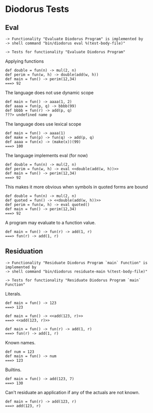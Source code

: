 Diodorus Tests
==============

Eval
----

    -> Functionality "Evaluate Diodorus Program" is implemented by
    -> shell command "bin/diodorus eval %(test-body-file)"

    -> Tests for functionality "Evaluate Diodorus Program"

Applying functions

    def double = fun(n) -> mul(2, n)
    def perim = fun(w, h) -> double(add(w, h))
    def main = fun() -> perim(12,34)
    ===> 92

The language does not use dynamic scope

    def main = fun() -> aaaa(1, 2)
    def aaaa = fun(p, q) -> bbbb(99)
    def bbbb = fun(r) -> add(p, q)
    ???> undefined name p

The language does use lexical scope

    def main = fun() -> aaaa(1)
    def make = fun(p) -> fun(q) -> add(p, q)
    def aaaa = fun(x) -> (make(x))(99)
    ===> 100

The language implements eval (for now)

    def double = fun(n) -> mul(2, n)
    def perim = fun(w, h) -> eval <<double(add(w, h))>>
    def main = fun() -> perim(12,34)
    ===> 92

This makes it more obvious when symbols in quoted forms are bound

    def double = fun(n) -> mul(2, n)
    def quoted = fun() -> <<double(add(w, h))>>
    def perim = fun(w, h) -> eval quoted()
    def main = fun() -> perim(12,34)
    ===> 92

A program may evaluate to a function value.

    def main = fun() -> fun(r) -> add(1, r)
    ===> fun(r) -> add(1, r)

Residuation
-----------

    -> Functionality "Residuate Diodorus Program `main` Function" is implemented by
    -> shell command "bin/diodorus residuate-main %(test-body-file)"

    -> Tests for functionality "Residuate Diodorus Program `main` Function"

Literals.

    def main = fun() -> 123
    ===> 123

    def main = fun() -> <<add(123, r)>>
    ===> <<add(123, r)>>

    def main = fun() -> fun(r) -> add(1, r)
    ===> fun(r) -> add(1, r)

Known names.

    def num = 123
    def main = fun() -> num
    ===> 123

Builtins.

    def main = fun() -> add(123, 7)
    ===> 130

Can't residuate an application if any of the actuals are not known.

    def main = fun(r) -> add(123, r)
    ===> add(123, r)

